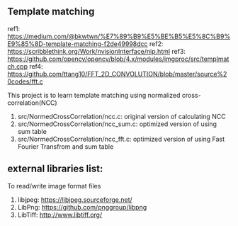 ## Template matching 
ref1: https://medium.com/@bkwtwn/%E7%89%B9%E5%BE%B5%E5%8C%B9%E9%85%8D-template-matching-f2de49998dcc 
ref2: https://scribblethink.org/Work/nvisionInterface/nip.html 
ref3: https://github.com/opencv/opencv/blob/4.x/modules/imgproc/src/templmatch.cpp 
ref4: https://github.com/ttang10/FFT_2D_CONVOLUTION/blob/master/source%20codes/fft.c 


This project is to learn template matching using normalized cross-correlation(NCC) 
1. src/NormedCrossCorrelation/ncc.c:     original version of calculating NCC 
2. src/NormedCrossCorrelation/ncc_sum.c: optimized version of using sum table 
3. src/NormedCrossCorrelation/ncc_fft.c: optimized version of using Fast Fourier Transfrom and sum table 

## external libraries list:
To read/write image format files 
1. libjpeg: https://libjpeg.sourceforge.net/
2. LibPng: https://github.com/pnggroup/libpng
3. LibTiff: http://www.libtiff.org/
